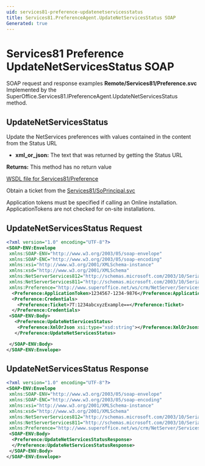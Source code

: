 ```yaml
---
uid: services81-preference-updatenetservicesstatus
title: Services81.PreferenceAgent.UpdateNetServicesStatus SOAP
Generated: true
---
```


# Services81 Preference UpdateNetServicesStatus SOAP

SOAP request and response examples **Remote/Services81/Preference.svc**
Implemented by the <see cref="M:SuperOffice.Services81.IPreferenceAgent.UpdateNetServicesStatus">SuperOffice.Services81.IPreferenceAgent.UpdateNetServicesStatus</see> method.

## UpdateNetServicesStatus

Update the NetServices preferences with values contained in the content from the Status URL

* **xml_or_json:** The text that was returned by getting the Status URL

**Returns:** This method has no return value


[WSDL file for Services81/Preference](../Services81-Preference.md)

Obtain a ticket from the [Services81/SoPrincipal.svc](../SoPrincipal/SoPrincipal.md)

Application tokens must be specified if calling an Online installation. ApplicationTokens are not checked for on-site installations.

## UpdateNetServicesStatus Request

```xml
<?xml version="1.0" encoding="UTF-8"?>
<SOAP-ENV:Envelope
 xmlns:SOAP-ENV="http://www.w3.org/2003/05/soap-envelope"
 xmlns:SOAP-ENC="http://www.w3.org/2003/05/soap-encoding"
 xmlns:xsi="http://www.w3.org/2001/XMLSchema-instance"
 xmlns:xsd="http://www.w3.org/2001/XMLSchema"
 xmlns:NetServerServices812="http://schemas.microsoft.com/2003/10/Serialization/Arrays"
 xmlns:NetServerServices811="http://schemas.microsoft.com/2003/10/Serialization/"
 xmlns:Preference="http://www.superoffice.net/ws/crm/NetServer/Services81">
  <Preference:ApplicationToken>1234567-1234-9876</Preference:ApplicationToken>
  <Preference:Credentials>
    <Preference:Ticket>7T:1234abcxyzExample==</Preference:Ticket>
  </Preference:Credentials>
 <SOAP-ENV:Body>
   <Preference:UpdateNetServicesStatus>
    <Preference:XmlOrJson xsi:type="xsd:string"></Preference:XmlOrJson>
   </Preference:UpdateNetServicesStatus>

 </SOAP-ENV:Body>
</SOAP-ENV:Envelope>

```


## UpdateNetServicesStatus Response

```xml
<?xml version="1.0" encoding="UTF-8"?>
<SOAP-ENV:Envelope
 xmlns:SOAP-ENV="http://www.w3.org/2003/05/soap-envelope"
 xmlns:SOAP-ENC="http://www.w3.org/2003/05/soap-encoding"
 xmlns:xsi="http://www.w3.org/2001/XMLSchema-instance"
 xmlns:xsd="http://www.w3.org/2001/XMLSchema"
 xmlns:NetServerServices812="http://schemas.microsoft.com/2003/10/Serialization/Arrays"
 xmlns:NetServerServices811="http://schemas.microsoft.com/2003/10/Serialization/"
 xmlns:Preference="http://www.superoffice.net/ws/crm/NetServer/Services81">
 <SOAP-ENV:Body>
  <Preference:UpdateNetServicesStatusResponse>
  </Preference:UpdateNetServicesStatusResponse>
 </SOAP-ENV:Body>
</SOAP-ENV:Envelope>

```

